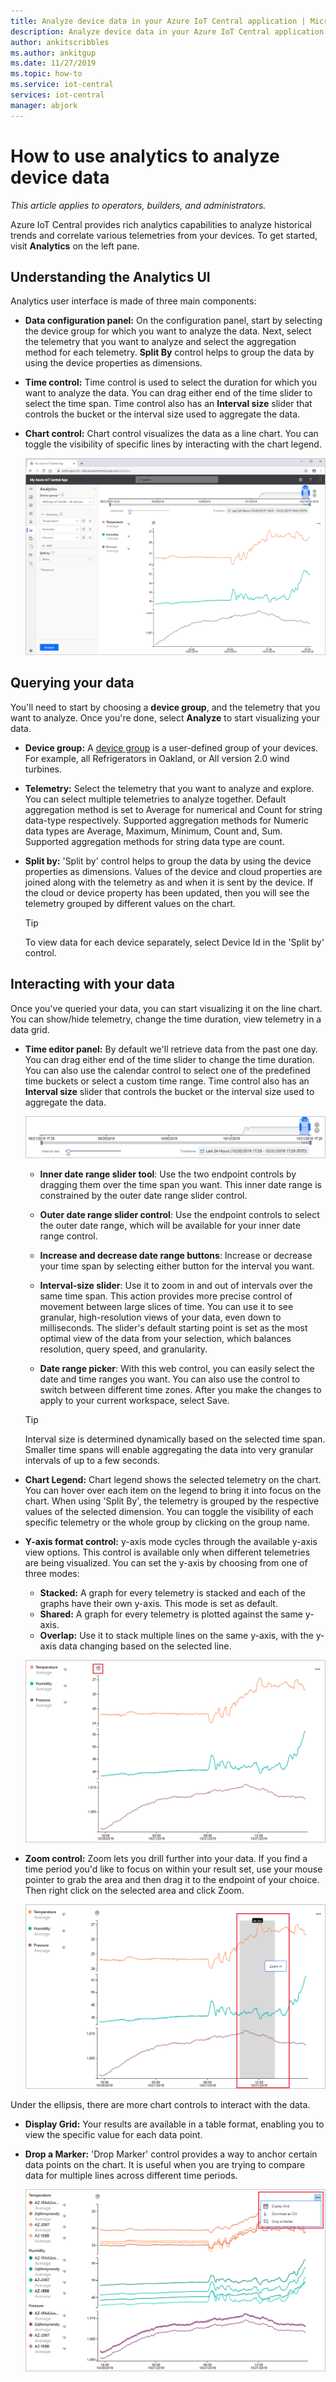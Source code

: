 ```yaml
---
title: Analyze device data in your Azure IoT Central application | Microsoft Docs
description: Analyze device data in your Azure IoT Central application.
author: ankitscribbles
ms.author: ankitgup
ms.date: 11/27/2019
ms.topic: how-to
ms.service: iot-central
services: iot-central
manager: abjork
---
```


# How to use analytics to analyze device data

*This article applies to operators, builders, and administrators.*

Azure IoT Central provides rich analytics capabilities to analyze historical trends and correlate various telemetries from your devices. To get started, visit **Analytics** on the left pane.

## Understanding the Analytics UI
Analytics user interface is made of three main components:
- **Data configuration panel:** On the configuration panel, start by selecting the device group for which you want to analyze the data. Next, select the telemetry that you want to analyze and select the aggregation method for each telemetry. **Split By** control helps to group the data by using the device properties as dimensions.

- **Time control:** Time control is used to select the duration for which you want to analyze the data. You can drag either end of the time slider to select the time span. Time control also has an **Interval size** slider that controls the bucket or the interval size used to aggregate the data. 

- **Chart control:** Chart control visualizes the data as a line chart. You can toggle the visibility of specific lines by interacting with the chart  legend. 


  ![Analytics UI Overview](media/howto-create-analytics/analyticsui.png)


## Querying your data

You'll need to start by choosing a **device group**, and the telemetry that you want to analyze. Once you're done, select **Analyze** to start visualizing your data.

- **Device group:** A [device group](tutorial-use-device-groups.md) is a user-defined group of your devices. For example, all Refrigerators in Oakland, or All version 2.0 wind turbines.

- **Telemetry:** Select the telemetry that you want to analyze and explore. You can select multiple telemetries to analyze together. Default aggregation method is set to Average for numerical and Count for string data-type respectively. Supported aggregation methods for Numeric data types are Average, Maximum, Minimum, Count and, Sum.  Supported aggregation methods for string data type are count.

- **Split by:** 'Split by' control helps to group the data by using the device properties as dimensions. Values of the device and cloud properties are joined along with the telemetry as and when it is sent by the device. If the cloud or device property has been updated, then you will see the telemetry grouped by different values on the chart.

    > [!TIP]
    > To view data for each device separately, select Device Id in the 'Split by' control.

## Interacting with your data

Once you've queried your data, you can start visualizing it on the line chart. You can show/hide telemetry, change the time duration, view telemetry in a data grid.

- **Time editor panel:** By default we'll retrieve data from the past one day. You can drag either end of the time slider to change the time duration. You can also use the calendar control to select one of the predefined time buckets or select a custom time range. Time control also has an **Interval size** slider that controls the bucket or the interval size used to aggregate the data.

    ![Time Editor](media/howto-create-analytics/timeeditorpanel.png)

    - **Inner date range slider tool**: Use the two endpoint controls by dragging them over the time span you want. This inner date range is constrained by the outer date range slider control.
    
   
    - **Outer date range slider control**: Use the endpoint controls to select the outer date range, which will be available for your inner date range control.

    - **Increase and decrease date range buttons**: Increase or decrease your time span by selecting either button for the interval you want.

    - **Interval-size slider**: Use it to zoom in and out of intervals over the same time span. This action provides more precise control of movement between large slices of time. You can use it to see granular, high-resolution views of your data, even down to milliseconds. The slider's default starting point is set as the most optimal view of the data from your selection, which balances resolution, query speed, and granularity.
    
    - **Date range picker**: With this web control, you can easily select the date and time ranges you want. You can also use the control to switch between different time zones. After you make the changes to apply to your current workspace, select Save.

    > [!TIP]
    > Interval size is determined dynamically based on the selected time span. Smaller time spans will enable aggregating the data into very granular intervals of up to a few seconds.


- **Chart Legend:** Chart legend shows the selected telemetry on the chart. You can hover over each item on the legend to bring it into focus on the chart. When using 'Split By', the telemetry is grouped by the respective values of the selected dimension. You can toggle the visibility of each specific telemetry or the whole group by clicking on the group name.  


- **Y-axis format control:** y-axis mode cycles through the available y-axis view options. This control is available only when different telemetries are being visualized. You can set the y-axis by choosing from one of three modes:

    - **Stacked:** A graph for every telemetry is stacked and each of the graphs have their own y-axis. This mode is set as default.
    - **Shared:** A graph for every telemetry is plotted against the same y-axis.
    - **Overlap:** Use it to stack multiple lines on the same y-axis, with the y-axis data changing based on the selected line.

  ![Arrange data across y-axis with different visualization modes](media/howto-create-analytics/yaxiscontrol.png)

- **Zoom control:** Zoom lets you drill further into your data. If you find a time period you'd like to focus on within your result set, use your mouse pointer to grab the area and then drag it to the endpoint of your choice. Then right click on the selected area and click Zoom.

  ![Zoom into the data](media/howto-create-analytics/zoom.png)

Under the ellipsis, there are more chart controls to interact with the data.

- **Display Grid:** Your results are available in a table format, enabling you to view the specific value for each data point.

- **Drop a Marker:** 'Drop Marker' control provides a way to anchor certain data points on the chart. It is useful when you are trying to compare data for multiple lines across different time periods.

  ![Showing the grid view for your analytics](media/howto-create-analytics/additionalchartcontrols.png)